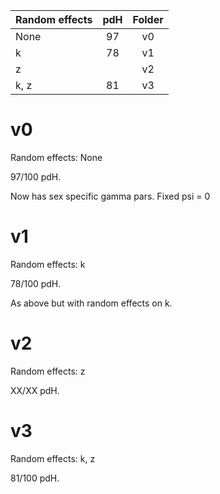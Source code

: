 
| Random effects | pdH | Folder |
| -------------- |:---:|:------:|
| None           | 97  | v0     |
| k              | 78  | v1     |
| z              |     | v2     |
| k, z           | 81  | v3     |


# v0

Random effects: None

97/100 pdH.

Now has sex specific gamma pars. Fixed psi = 0


# v1

Random effects: k

78/100 pdH.

As above but with random effects on k.


# v2

Random effects: z

XX/XX pdH.


# v3

Random effects: k, z

81/100 pdH.



